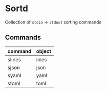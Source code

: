 # Sortd

Collection of `stdin` -> `stdout` sorting commands

## Commands

| command | object |
| ------- | ------ |
| slines  | lines  |
| sjson   | json   |
| syaml   | yaml   |
| stoml   | toml   |
